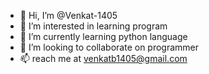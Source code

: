 - 👋 Hi, I’m @Venkat-1405
- 👀 I’m interested in learning program
- 🌱 I’m currently learning python language
- 💞️ I’m looking to collaborate on programmer
- 📫 reach me at venkatb1405@gmail.com

<!---
Venkat-1405/Venkat-1405 is a ✨ special ✨ repository because its `README.md` (this file) appears on your GitHub profile.
You can click the Preview link to take a look at your changes.
--->
